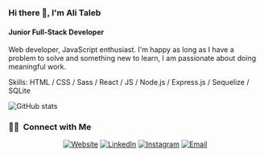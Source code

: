 ### Hi there 👋,  I'm Ali Taleb
#### Junior Full-Stack Developer
Web developer, JavaScript enthusiast. I'm happy as long as I have a problem to solve and something new to learn, I am passionate about doing meaningful work.


Skills:  HTML / CSS / Sass / React / JS / Node.js / Express.js / Sequelize / SQLite

![GitHub stats](https://github-readme-stats.vercel.app/api?username=AlimTaleb&show_icons=true&count_private=true)  

<h3> 🤝🏻 &nbsp;Connect with Me </h3>

<p align="center">
<a href="https://www.adityavsingh.com/"><img alt="Website" src="https://img.shields.io/badge/Website-www.adityavsingh.com-blue?style=flat-square&logo=google-chrome"></a>
<a href="https://www.linkedin.com/in/ali-taleb-9a6345160/"><img alt="LinkedIn" src="https://img.shields.io/badge/LinkedIn-Ali%20Taleb-blue?style=flat-square&logo=linkedin"></a>
<a href="https://www.instagram.com/4li.t4leb/"><img alt="Instagram" src="https://img.shields.io/badge/Instagram-AliTaleb_-blue?style=flat-square&logo=instagram"></a>
<a href="mailto:avsingh@umass.edu"><img alt="Email" src="https://img.shields.io/badge/Email-avsingh@umass.edu-blue?style=flat-square&logo=gmail"></a>
</p>



